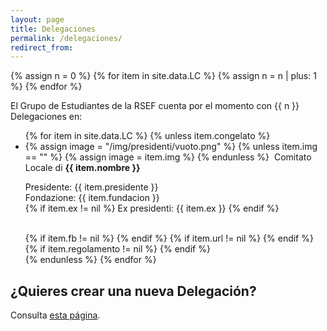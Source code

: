 ```yaml
---
layout: page
title: Delegaciones
permalink: /delegaciones/
redirect_from:
---
```


{% assign n = 0 %}
{% for item in site.data.LC %}
	{% assign n = n | plus: 1 %}
{% endfor %}

El Grupo de Estudiantes de la RSEF cuenta por el momento con {{ n }} Delegaciones en:

<!-- <ul class="collection">
	{% for item in site.data.LC %}
	    <li class="collection-item avatar" id="{{ item.nombre }}">
	      	<img src="{{ item.img }}" alt="" class="circle">
	      	<span class="title">
				Delegación de {{ item.nombre }}
			</span>
	      	<p>
				Presidente: {{ item.presidente }} 
				<br>
	        	        Fundación: {{ item.fundacion }}
				<br>
				{% if item.ex != nil %}
					Ex presidente: {{ item.ex }}
				{% endif %} 				
	      	</p>
		<img src="{{ item.img }}" alt="" class="circle">
	      	<div class="secondary-content">
				{% if item.fb != nil %}
					<a href="{{ item.fb }}" title="Pagina Facebook">
						<i class="fa fa-lg fa-facebook-square" aria-hidden="true"></i>
					</a>
				{% endif %}
				{% if item.reglamento != nil %}
		        	<a href="{{ item.reglamento }}" title="Reglamento Interno">
						<i class="fa fa-lg fa-file-text"></i>
					</a>
				{% endif %}
			        {% if item.mail != nil %}
	      		        <a href="mailto:{{ item.mail }}" title="Email Delegación">
					      <i class="fa fa-lg fa-envelope"></i>
				        </a>
			        {% endif %}
			</div>
	    </li>
	{% endfor %}
</ul> -->

<ul id="presidenti_LC" class="collection">
	{% for item in site.data.LC %}
		{% unless item.congelato %}
			<li class="collection-item avatar" id="{{ item.nombre }}">
				<!-- <div class="tertiary-content">
					<img src="{{ item.logo }}">
				</div> -->
				{% assign image = "/img/presidenti/vuoto.png" %}
				{% unless item.img == "" %}
					{% assign image = item.img %}
				{% endunless %}
				<img src="{{ item.img }}" alt="" class="circle">
				Comitato Locale	di <b> {{ item.nombre }} </b>
				<p>
				Presidente: {{ item.presidente }} 
				<br>
				Fondazione: {{ item.fundacion }}
				<br>
				{% if item.ex != nil %}
				Ex presidenti: {{ item.ex }}
				{% endif %} 				
				</p>
				<br>
				{% if item.fb != nil %}	
				<a href="{{ item.fb }}" target="_blank" title="Pagina Facebook">
				<i class="fa fa-lg fa-facebook-square" aria-hidden="true"></i>
				</a>
				{% endif %}
				{% if item.url != nil %}	
				<a href="{{ item.url }}" target="_blank" title="Pagina Web">
				<i class="fas fa-lg fa-globe" aria-hidden="true"></i>
				</a>
				{% endif %}
				{% if item.regolamento != nil %}
				<a href="{{ item.reglamento }}" target="_blank" title="Regolamento Interno">
				<i class="fa fa-lg fa-file-text"></i>
				</a>
				{% endif %}
				<a href="mailto:{{ item.mail }}&#64;&#97;&#105;&#45;&#115;&#102;&#46;&#105;&#116;" title="Indirizzo email">
				<i class="fa fa-lg fa-envelope"></i>
				</a>
			</li>
		{% endunless %}
	{% endfor %}
</ul>


## ¿Quieres crear una nueva Delegación?

Consulta [esta página](/nueva-delegacion/).
